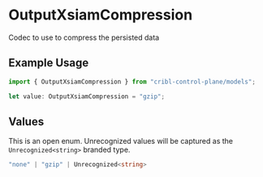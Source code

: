 # OutputXsiamCompression

Codec to use to compress the persisted data

## Example Usage

```typescript
import { OutputXsiamCompression } from "cribl-control-plane/models";

let value: OutputXsiamCompression = "gzip";
```

## Values

This is an open enum. Unrecognized values will be captured as the `Unrecognized<string>` branded type.

```typescript
"none" | "gzip" | Unrecognized<string>
```